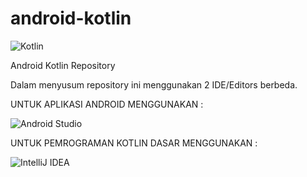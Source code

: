 # android-kotlin
<p>

![Kotlin](https://img.shields.io/badge/kotlin-%237F52FF.svg?style=for-the-badge&logo=kotlin&logoColor=white)

</p>
Android Kotlin Repository

Dalam menyusum repository ini menggunakan 2 IDE/Editors berbeda.

UNTUK APLIKASI ANDROID MENGGUNAKAN :
<p>

![Android Studio](https://img.shields.io/badge/Android%20Studio-3DDC84.svg?style=for-the-badge&logo=android-studio&logoColor=white)

</p>

UNTUK PEMROGRAMAN KOTLIN DASAR MENGGUNAKAN :
<p>

![IntelliJ IDEA](https://img.shields.io/badge/IntelliJIDEA-000000.svg?style=for-the-badge&logo=intellij-idea&logoColor=white)

</p>
